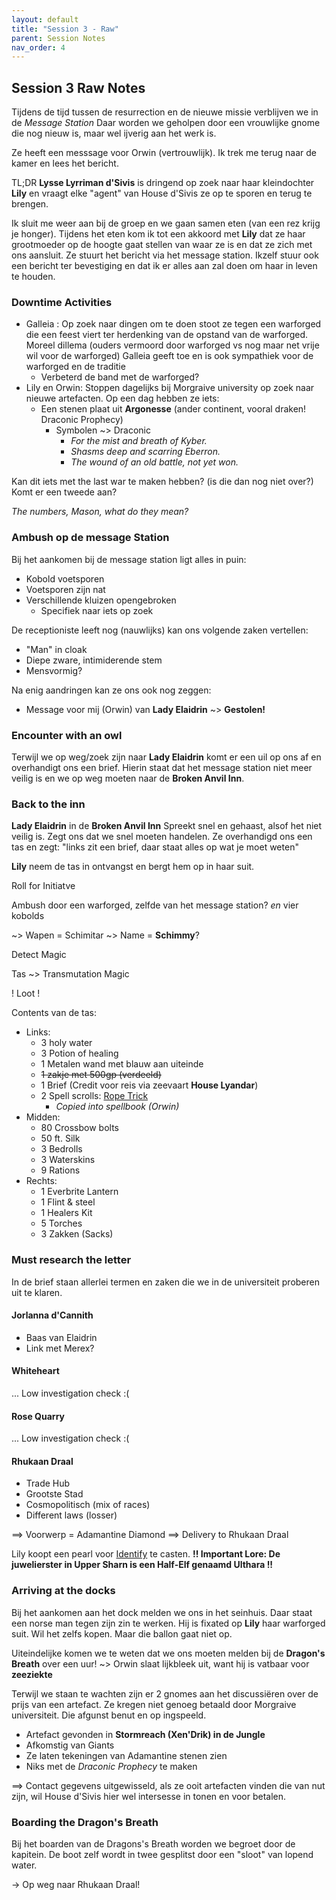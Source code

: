 ```yaml
---
layout: default
title: "Session 3 - Raw"
parent: Session Notes
nav_order: 4
---
```


## Session 3 Raw Notes

Tijdens de tijd tussen de resurrection en de nieuwe missie verblijven we in de *Message Station*
Daar worden we geholpen door een vrouwlijke gnome die nog nieuw is, maar wel ijverig aan het werk is.

Ze heeft een messsage voor Orwin (vertrouwlijk).
Ik trek me terug naar de kamer en lees het bericht.

TL;DR
**Lysse Lyrriman d'Sivis** is dringend op zoek naar haar kleindochter **Lily** en vraagt elke "agent" van House d'Sivis ze op te sporen en terug te brengen.

Ik sluit me weer aan bij de groep en we gaan samen eten (van een rez krijg je honger).
Tijdens het eten kom ik tot een akkoord met **Lily** dat ze haar grootmoeder op de hoogte gaat stellen van waar ze is en dat ze zich met ons aansluit.
Ze stuurt het bericht via het message station.
Ikzelf stuur ook een bericht ter bevestiging en dat ik er alles aan zal doen om haar in leven te houden.

### Downtime Activities

- Galleia :
Op zoek naar dingen om te doen stoot ze tegen een warforged die een feest viert ter herdenking van de opstand van de warforged.
Moreel dillema (ouders vermoord door warforged vs nog maar net vrije wil voor de warforged)
Galleia geeft toe en is ook sympathiek voor de warforged en de traditie
  - Verbeterd de band met de warforged?
- Lily en Orwin:
Stoppen dagelijks bij Morgraive university op zoek naar nieuwe artefacten.
Op een dag hebben ze iets:
  - Een stenen plaat uit **Argonesse** (ander continent, vooral draken! Draconic Prophecy)
    - Symbolen ~> Draconic
      - *For the mist and breath of Kyber.*
      - *Shasms deep and scarring Eberron.*
      - *The wound of an old battle, not yet won.*

Kan dit iets met the last war te maken hebben? (is die dan nog niet over?)
Komt er een tweede aan?

*The numbers, Mason, what do they mean?*

### Ambush op de message Station
Bij het aankomen bij de message station ligt alles in puin:
- Kobold voetsporen
- Voetsporen zijn nat
- Verschillende kluizen opengebroken
  - Specifiek naar iets op zoek

De receptioniste leeft nog (nauwlijks) kan ons volgende zaken vertellen:
- "Man" in cloak
 - Diepe zware, intimiderende stem
 - Mensvormig?

Na enig aandringen kan ze ons ook nog zeggen:
- Message voor mij (Orwin) van **Lady Elaidrin** ~> **Gestolen!**

### Encounter with an owl
Terwijl we op weg/zoek zijn naar **Lady Elaidrin** komt er een uil op ons af en overhandigt ons een brief.
Hierin staat dat het message station niet meer veilig is en we op weg moeten naar de **Broken Anvil Inn**.

### Back to the inn
**Lady Elaidrin** in de **Broken Anvil Inn**
Spreekt snel en gehaast, alsof het niet veilig is.
Zegt ons dat we snel moeten handelen.
Ze overhandigd ons een tas en zegt: "links zit een brief, daar staat alles op wat je moet weten"

**Lily** neem de tas in ontvangst en bergt hem op in haar suit.

<div class="text-red-000">
 Roll for Initiatve
</div>

Ambush door een warforged, zelfde van het message station?
*en* vier kobolds

~> Wapen = Schimitar ~> Name = **Schimmy**?

<div class="text-blue-000">
  Detect Magic
</div>

Tas ~> Transmutation Magic

<div class="text-green-000">
 ! Loot !
</div>

Contents van de tas:
- Links:
  - 3 holy water
  - 3 Potion of healing
  - 1 Metalen wand met blauw aan uiteinde
  - ~~1 zakje met 500gp (verdeeld)~~
  - 1 Brief (Credit voor reis via zeevaart **House Lyandar**)
  - 2 Spell scrolls: [Rope Trick](https://www.dndbeyond.com/spells/rope-trick)
    - *Copied into spellbook (Orwin)*
- Midden:
  - 80 Crossbow bolts
  - 50 ft. Silk
  - 3 Bedrolls
  - 3 Waterskins
  - 9 Rations
- Rechts:
  - 1 Everbrite Lantern
  - 1 Flint & steel
  - 1 Healers Kit
  - 5 Torches
  - 3 Zakken (Sacks)

### Must research the letter
In de brief staan allerlei termen en zaken die we in de universiteit proberen uit te klaren.
#### Jorlanna d'Cannith
- Baas van Elaidrin
- Link met Merex?

#### Whiteheart
... Low investigation check :(

#### Rose Quarry
... Low investigation check :(

#### Rhukaan Draal
- Trade Hub
- Grootste Stad
- Cosmopolitisch (mix of races)
- Different laws (losser)

==> Voorwerp = Adamantine Diamond
==> Delivery to Rhukaan Draal

Lily koopt een pearl voor [Identify](https://www.dndbeyond.com/spells/identify) te casten.
**!! Important Lore: De juwelierster in Upper Sharn is een Half-Elf genaamd Ulthara !!**

### Arriving at the docks
Bij het aankomen aan het dock melden we ons in het seinhuis.
Daar staat een norse man tegen zijn zin te werken.
Hij is fixated op **Lily** haar warforged suit. Wil het zelfs kopen.
Maar die ballon gaat niet op.

Uiteindelijke komen we te weten dat we ons moeten melden bij de **Dragon's Breath** over een uur!
~> Orwin slaat lijkbleek uit, want hij is vatbaar voor **zeeziekte**

Terwijl we staan te wachten zijn er 2 gnomes aan het discussiëren over de prijs van een artefact.
Ze kregen niet genoeg betaald door Morgraive universiteit.
Die afgunst benut en op ingspeeld.
- Artefact gevonden in **Stormreach (Xen'Drik) in de Jungle**
- Afkomstig van Giants
- Ze laten tekeningen van Adamantine stenen zien
- Niks met de *Draconic Prophecy* te maken

==> Contact gegevens uitgewisseld, als ze ooit artefacten vinden die van nut zijn, wil House d'Sivis hier wel intersesse in tonen en voor betalen.

### Boarding the Dragon's Breath

Bij het boarden van de Dragons's Breath worden we begroet door de kapitein.
De boot zelf wordt in twee gesplitst door een "sloot" van lopend water.

-> Op weg naar Rhukaan Draal!

